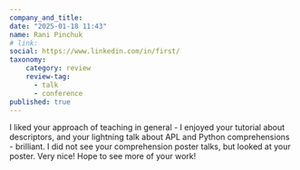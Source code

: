 ```yaml
---
company_and_title: 
date: "2025-01-18 11:43"
name: Rani Pinchuk
# link:
social: https://www.linkedin.com/in/first/
taxonomy:
    category: review
    review-tag:
      - talk
      - conference
published: true
---
```


I liked your approach of teaching in general - I enjoyed your tutorial about descriptors, and your lightning talk about APL and Python comprehensions - brilliant.  I did not see your comprehension poster talks, but looked at your poster. Very nice! Hope to see more of your work!

